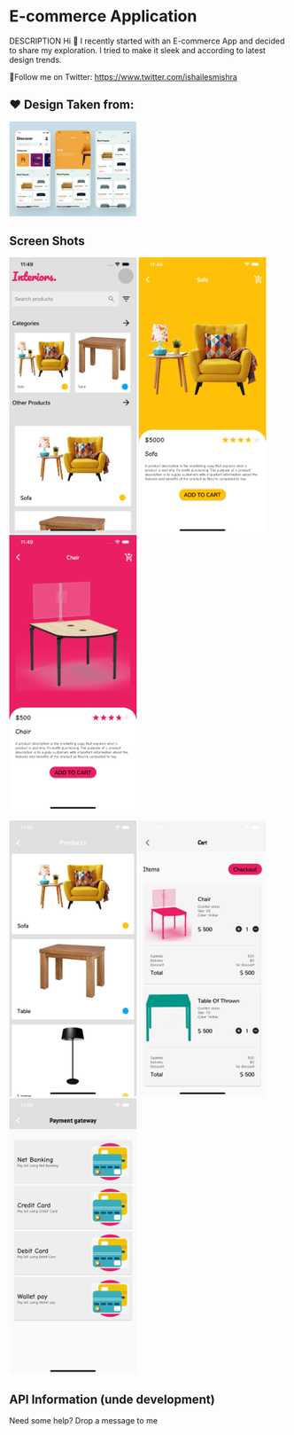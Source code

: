 # E-commerce Application

DESCRIPTION
Hi 👋 I recently started with an E-commerce App and decided to share my exploration. I tried to make it sleek and according to latest design trends.

🥇Follow me on Twitter:
https://www.twitter.com/ishailesmishra

## ❤ ️Design Taken from:

<img src="assets/srcn/design.png" width=230>

## Screen Shots

<img src="assets/srcn/one.png" width=230> <img src="assets/srcn/two.png" width=230> <img src="assets/srcn/three.png" width=230>  

<img src="assets/srcn/four.png" width=230>
<img src="assets/srcn/five.png" width=230> <img src="assets/srcn/six.png" width=230>

## API Information (unde development)

Need some help? Drop a message to me
